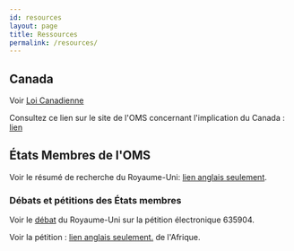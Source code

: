```yaml
---
id: resources
layout: page
title: Ressources
permalink: /resources/
--- 
```


## Canada

Voir [Loi Canadienne](/law/can/resources)

Consultez ce lien sur le site de l'OMS concernant l'implication du Canada : [lien](https://www.who.int/fr/about/funding/contributors/can)

## États Membres de l'OMS

Voir le résumé de recherche du Royaume-Uni: [lien anglais seulement](https://commonslibrary.parliament.uk/research-briefings/cbp-9550/).


### Débats et pétitions des États membres

Voir le [débat](https://www-theyworkforyou-com.translate.goog/whall/?id=2023-12-18a.419.0&_x_tr_sl=auto&_x_tr_tl=fr&_x_tr_hl=fr&_x_tr_pto=wapp) du Royaume-Uni sur la pétition électronique 635904.

Voir la pétition : [lien anglais seulement.](https://www.change.org/p/withdraw-draft-who-pandemic-treaty-amendments-to-the-international-health-regulations) de l'Afrique.

<!--
## Donateurs à l'OMS

TODO

## Groupe d'experts

TODO
-->
